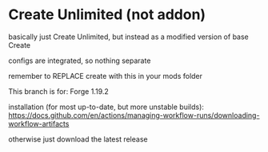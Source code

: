 # Create Unlimited (not addon)

basically just Create Unlimited, but instead as a modified version of base Create

configs are integrated, so nothing separate

remember to REPLACE create with this in your mods folder

This branch is for: Forge 1.19.2

installation (for most up-to-date, but more unstable builds): https://docs.github.com/en/actions/managing-workflow-runs/downloading-workflow-artifacts

otherwise just download the latest release
